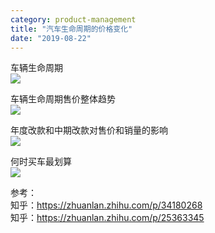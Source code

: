 ```yaml
---
category: product-management
title: "汽车生命周期的价格变化"
date: "2019-08-22"
---
```


车辆生命周期  
![](https://goooooouwa.eu.org:8143/static/images/laThYoR.jpg)

车辆生命周期售价整体趋势  
![](https://goooooouwa.eu.org:8143/static/images/4d3pHD2.jpg)

年度改款和中期改款对售价和销量的影响  
![](https://goooooouwa.eu.org:8143/static/images/kp8CMK2.jpg)

何时买车最划算  
![](https://goooooouwa.eu.org:8143/static/images/rw3TKDG.jpg)

参考：  
知乎：https://zhuanlan.zhihu.com/p/34180268  
知乎：https://zhuanlan.zhihu.com/p/25363345
